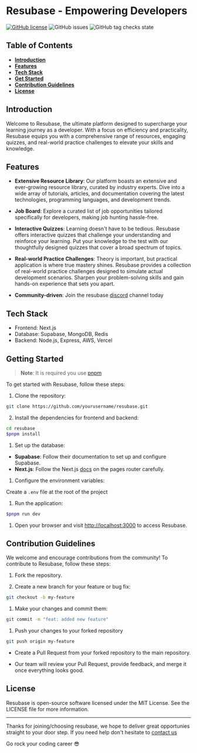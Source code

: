 # Resubase - Empowering Developers

[![GitHub license](https://img.shields.io/badge/license-MIT-blue.svg)](https://github.com/creative-tutorials/resubase/blob/main/LICENSE) ![GitHub issues](https://img.shields.io/github/issues/creative-tutorials/resubase) ![GitHub tag checks state](https://img.shields.io/github/checks-status/creative-tutorials/resubase/8.9.12)

## Table of Contents

- **[Introduction](#introduction)**
- **[Features](#features)**
- **[Tech Stack](#tech-stack)**
- **[Get Started](#getting-started)**
- **[Contribution Guidelines](#contribution-guidelines)**
- **[License](#license)**

## Introduction

Welcome to Resubase, the ultimate platform designed to supercharge your learning journey as a developer. With a focus on efficiency and practicality, Resubase equips you with a comprehensive range of resources, engaging quizzes, and real-world practice challenges to elevate your skills and knowledge.

## Features

- **Extensive Resource Library**: Our platform boasts an extensive and ever-growing resource library, curated by industry experts. Dive into a wide array of tutorials, articles, and documentation covering the latest technologies, programming languages, and development trends.

- **Job Board**: Explore a curated list of job opportunities tailored specifically for developers, making job hunting hassle-free.

- **Interactive Quizzes**: Learning doesn't have to be tedious. Resubase offers interactive quizzes that challenge your understanding and reinforce your learning. Put your knowledge to the test with our thoughtfully designed quizzes that cover a broad spectrum of topics.

- **Real-world Practice Challenges**: Theory is important, but practical application is where true mastery shines. Resubase provides a collection of real-world practice challenges designed to simulate actual development scenarios. Sharpen your problem-solving skills and gain hands-on experience that sets you apart.

- **Community-driven**: Join the resubase [discord](https://discord.com/invite/8yC22UZjzh) channel today

## Tech Stack

- Frontend: Next.js
- Database: Supabase, MongoDB, Redis
- Backend: Node.js, Express, AWS, Vercel

## Getting Started

>**Note**: It is required you use [pnpm](https://pnpm.io/installation)

To get started with Resubase, follow these steps:

1. Clone the repository:

```bash
git clone https://github.com/yourusername/resubase.git

```

2. Install the dependencies for frontend and backend:

```bash
cd resubase
$pnpm install
```

1. Set up the database:

- **Supabase**: Follow their documentation to set up and configure Supabase.
- **Next.js**: Follow the Next.js [docs](https://nextjs.org/docs/getting-started/installation) on the pages router carefully.

1. Configure the environment variables:

Create a `.env` file at the root of the project

1. Run the application:

```bash
$pnpm run dev
```

1. Open your browser and visit <http://localhost:3000> to access Resubase.

## Contribution Guidelines

We welcome and encourage contributions from the community! To contribute to Resubase, follow these steps:

1. Fork the repository.

2. Create a new branch for your feature or bug fix:

```bash
git checkout -b my-feature
```

1. Make your changes and commit them:

```bash
git commit -m "feat: added new feature"
```

1. Push your changes to your forked repository

```bash
git push origin my-feature
```

- Create a Pull Request from your forked repository to the main repository.

- Our team will review your Pull Request, provide feedback, and merge it once everything looks good.

## License

Resubase is open-source software licensed under the MIT License. See the LICENSE file for more information.

----

Thanks for joining/choosing resubase, we hope to deliver great opportunies straight to your door step. If you need help don't hesitate to [contact us](https://tally.so/r/meQxol)

Go rock your coding career 😎
